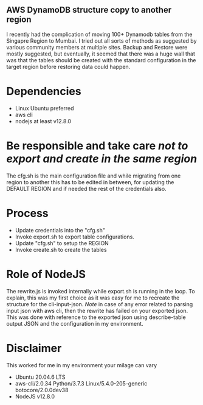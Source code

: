 ## AWS DynamoDB structure copy to another region

I recently had the complication of moving 100+ Dynamodb tables from the Singapre Region to Mumbai. I tried out all sorts of methods as suggested by various community members at multiple sites. Backup and Restore were mostly suggested, but eventually, it seemed that there was a huge wall that was that the tables should be created with the standard configuration in the target region before restoring data could happen. 

# Dependencies

* Linux Ubuntu preferred
* aws cli 
* nodejs at least v12.8.0 

# Be responsible and take care *not to export and create in the same region*

The cfg.sh is the main configuration file and while migrating from one region to another this has to be edited in between, for updating the DEFAULT REGION and if needed the rest of the credentials also.

# Process

* Update credentials into the "cfg.sh" 
* Invoke export.sh to export table configurations. 
* Update "cfg.sh" to setup the REGION 
* Invoke create.sh to create the tables 


# Role of NodeJS

The rewrite.js is invoked internally while export.sh is running in the loop. To explain, this was my first choice as it was easy for me to recreate the structure for the cli-input-json. *Note* in case of any error related to parsing input json with aws cli, then the rewrite has failed on your exported json. This was done with reference to the exported json using describe-table output JSON and the configuration in my environment.


# Disclaimer

This worked for me in my environment your milage can vary
* Ubuntu 20.04.6 LTS 
* aws-cli/2.0.34 Python/3.7.3 Linux/5.4.0-205-generic botocore/2.0.0dev38
* NodeJS v12.8.0

